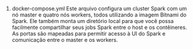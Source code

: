 1. docker-compose.yml
Este arquivo configura um cluster Spark com um nó master e quatro nós workers, todos utilizando a imagem Bitnami do Spark. Ele também monta um diretório local para que você possa facilmente compartilhar seus jobs Spark entre o host e os contêineres. As portas são mapeadas para permitir acesso à UI do Spark e comunicação entre o master e os workers.